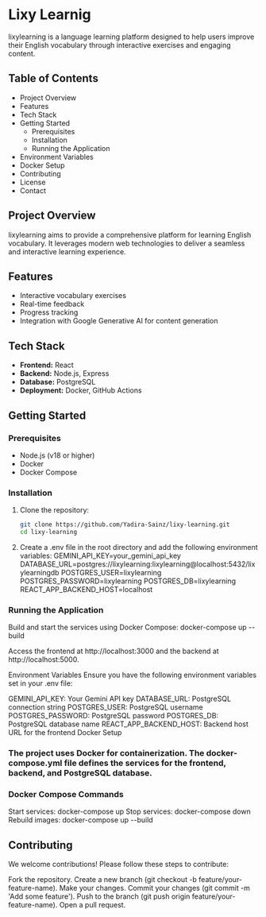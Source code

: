# Lixy Learnig

lixylearning is a language learning platform designed to help users improve their English vocabulary through interactive exercises and engaging content.

## Table of Contents

- Project Overview
- Features
- Tech Stack
- Getting Started
  - Prerequisites
  - Installation
  - Running the Application
- Environment Variables
- Docker Setup
- Contributing
- License
- Contact

## Project Overview

lixylearning aims to provide a comprehensive platform for learning English vocabulary. It leverages modern web technologies to deliver a seamless and interactive learning experience.

## Features

- Interactive vocabulary exercises
- Real-time feedback
- Progress tracking
- Integration with Google Generative AI for content generation

## Tech Stack

- **Frontend:** React
- **Backend:** Node.js, Express
- **Database:** PostgreSQL
- **Deployment:** Docker, GitHub Actions

## Getting Started

### Prerequisites

- Node.js (v18 or higher)
- Docker
- Docker Compose

### Installation

1. Clone the repository:

   ```sh
   git clone https://github.com/Yadira-Sainz/lixy-learning.git
   cd lixy-learning

   ```

2. Create a .env file in the root directory and add the following environment variables:
   GEMINI_API_KEY=your_gemini_api_key
   DATABASE_URL=postgres://lixylearning:lixylearning@localhost:5432/lixylearningdb
   POSTGRES_USER=lixylearning
   POSTGRES_PASSWORD=lixylearning
   POSTGRES_DB=lixylearning
   REACT_APP_BACKEND_HOST=localhost

### Running the Application

Build and start the services using Docker Compose:
docker-compose up --build

Access the frontend at http://localhost:3000 and the backend at http://localhost:5000.

Environment Variables
Ensure you have the following environment variables set in your .env file:

GEMINI_API_KEY: Your Gemini API key
DATABASE_URL: PostgreSQL connection string
POSTGRES_USER: PostgreSQL username
POSTGRES_PASSWORD: PostgreSQL password
POSTGRES_DB: PostgreSQL database name
REACT_APP_BACKEND_HOST: Backend host URL for the frontend
Docker Setup

### The project uses Docker for containerization. The docker-compose.yml file defines the services for the frontend, backend, and PostgreSQL database.

### Docker Compose Commands

Start services: docker-compose up
Stop services: docker-compose down
Rebuild images: docker-compose up --build

## Contributing

We welcome contributions! Please follow these steps to contribute:

Fork the repository.
Create a new branch (git checkout -b feature/your-feature-name).
Make your changes.
Commit your changes (git commit -m 'Add some feature').
Push to the branch (git push origin feature/your-feature-name).
Open a pull request.

